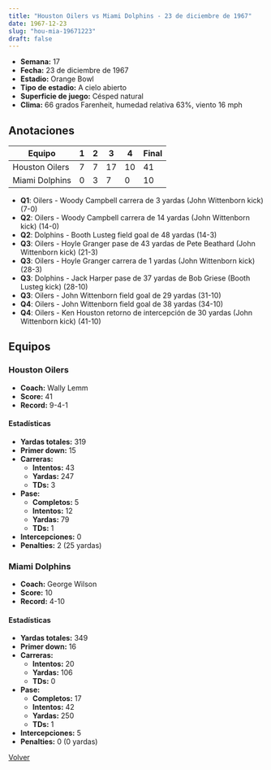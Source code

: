 ```yaml
---
title: "Houston Oilers vs Miami Dolphins - 23 de diciembre de 1967"
date: 1967-12-23
slug: "hou-mia-19671223"
draft: false
---
```


- **Semana:** 17
- **Fecha:** 23 de diciembre de 1967
- **Estadio:** Orange Bowl
- **Tipo de estadio:** A cielo abierto
- **Superficie de juego:** Césped natural
- **Clima:** 66 grados Farenheit, humedad relativa 63%, viento 16 mph





## Anotaciones
| Equipo | 1 | 2 | 3 | 4 | Final |
|--------|---|---|---|---|-------|
| Houston Oilers  | 7 | 7 | 17 | 10  | 41 |
| Miami Dolphins  | 0 | 3 | 7 | 0  | 10 |
- **Q1**: Oilers - Woody Campbell carrera de 3 yardas (John Wittenborn kick) (7-0)
- **Q2**: Oilers - Woody Campbell carrera de 14 yardas (John Wittenborn kick) (14-0)
- **Q2**: Dolphins - Booth Lusteg field goal de 48 yardas (14-3)
- **Q3**: Oilers - Hoyle Granger pase de 43 yardas de Pete Beathard (John Wittenborn kick) (21-3)
- **Q3**: Oilers - Hoyle Granger carrera de 1 yardas (John Wittenborn kick) (28-3)
- **Q3**: Dolphins - Jack Harper pase de 37 yardas de Bob Griese (Booth Lusteg kick) (28-10)
- **Q3**: Oilers - John Wittenborn field goal de 29 yardas (31-10)
- **Q4**: Oilers - John Wittenborn field goal de 38 yardas (34-10)
- **Q4**: Oilers - Ken Houston retorno de intercepción de 30 yardas (John Wittenborn kick) (41-10)


## Equipos


### Houston Oilers
* **Coach:** Wally Lemm
* **Score:** 41
* **Record:** 9-4-1
#### Estadísticas
* **Yardas totales:** 319
* **Primer down:** 15
* **Carreras:**
  * **Intentos:** 43
  * **Yardas:** 247
  * **TDs:** 3
* **Pase:**
  * **Completos:** 5
  * **Intentos:** 12
  * **Yardas:** 79
  * **TDs:** 1
* **Intercepciones:** 0
* **Penalties:** 2 (25 yardas)

### Miami Dolphins
* **Coach:** George Wilson
* **Score:** 10
* **Record:** 4-10
#### Estadísticas
* **Yardas totales:** 349
* **Primer down:** 16
* **Carreras:**
  * **Intentos:** 20
  * **Yardas:** 106
  * **TDs:** 0
* **Pase:**
  * **Completos:** 17
  * **Intentos:** 42
  * **Yardas:** 250
  * **TDs:** 1
* **Intercepciones:** 5
* **Penalties:** 0 (0 yardas)


[Volver](/historia/1967)
